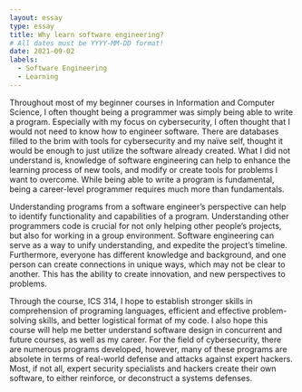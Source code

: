 ```yaml
---
layout: essay
type: essay
title: Why learn software engineering?
# All dates must be YYYY-MM-DD format!
date: 2021-09-02
labels:
  - Software Engineering
  - Learning
---
```


Throughout most of my beginner courses in Information and Computer Science, I often thought being a programmer was simply being able to write a program. Especially with my focus on cybersecurity, I often thought that I would not need to know how to engineer software. There are databases filled to the brim with tools for cybersecurity and my naïve self, thought it would be enough to just utilize the software already created. What I did not understand is, knowledge of software engineering can help to enhance the learning process of new tools, and modify or create tools for problems I want to overcome. While being able to write a program is fundamental, being a career-level programmer requires much more than fundamentals.

Understanding programs from a software engineer’s perspective can help to identify functionality and capabilities of a program. Understanding other programmers code is crucial for not only helping other people’s projects, but also for working in a group environment. Software engineering can serve as a way to unify understanding, and expedite the project’s timeline. Furthermore, everyone has different knowledge and background, and one person can create connections in unique ways, which may not be clear to another. This has the ability to create innovation, and new perspectives to problems.

Through the course, ICS 314, I hope to establish stronger skills in comprehension of programing languages, efficient and effective problem-solving skills, and better logistical format of my code. I also hope this course will help me better understand software design in concurrent and future courses, as well as my career. For the field of cybersecurity, there are numerous programs developed, however, many of these programs are absolete in terms of real-world defense and attacks against expert hackers. Most, if not all, expert security specialists and hackers create their own software, to either reinforce, or deconstruct a systems defenses.
